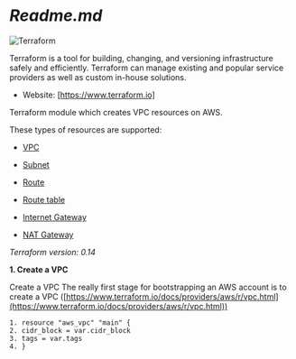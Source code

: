 # *Readme.md*



![Terraform](https://cdn.rawgit.com/hashicorp/terraform-website/master/content/source/assets/images/logo-hashicorp.svg)

Terraform is a tool for building, changing, and versioning infrastructure safely and efficiently. Terraform can manage existing and popular service providers as well as custom in-house solutions.
-   Website:  [https://www.terraform.io]

Terraform module which creates VPC resources on AWS.

These types of resources are supported:

-   [VPC](https://www.terraform.io/docs/providers/aws/r/vpc.html)
    
-   [Subnet](https://www.terraform.io/docs/providers/aws/r/subnet.html)
    
-   [Route](https://www.terraform.io/docs/providers/aws/r/route.html)
    
-   [Route table](https://www.terraform.io/docs/providers/aws/r/route_table.html)
    
-   [Internet Gateway](https://www.terraform.io/docs/providers/aws/r/internet_gateway.html)
    
    
-   [NAT Gateway](https://www.terraform.io/docs/providers/aws/r/nat_gateway.html)

    
*Terraform version: 0.14*

**1. Create a VPC**

Create a VPC The really first stage for bootstrapping an AWS account is to create a VPC ([https://www.terraform.io/docs/providers/aws/r/vpc.html](https://www.terraform.io/docs/providers/aws/r/vpc.html))

```
1. resource "aws_vpc" "main" {
2. cidr_block = var.cidr_block
3. tags = var.tags
4. }
```













<!--stackedit_data:
eyJoaXN0b3J5IjpbNzY5ODY2NjYsLTYxMjEzOTQ3MV19
-->